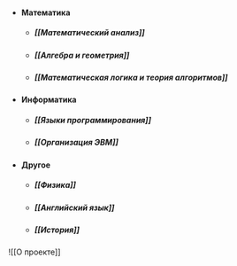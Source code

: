 - #### Математика
	- ##### [[Математический анализ]]
	- ##### [[Алгебра и геометрия]]
	- ##### [[Математическая логика и теория алгоритмов]]
- #### Информатика
	- ##### [[Языки программирования]]
	- ##### [[Организация ЭВМ]]
- #### Другое
	- ##### [[Физика]]
	- ##### [[Английский язык]]
	- ##### [[История]]

![[О проекте]]